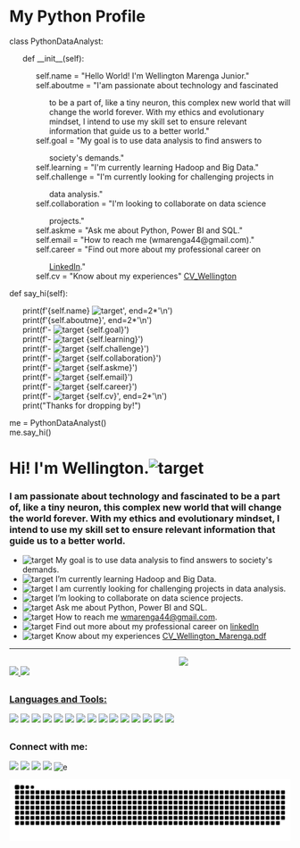 <h3>
    <h1>My Python Profile</h1>
    class PythonDataAnalyst:<br>
    <ul>
      def __init__(self):
      <ul>
        self.name = "Hello World! I'm Wellington Marenga Junior."
        self.aboutme = "I'am passionate about technology and fascinated<br><ul> 
        to be a part of, like a tiny neuron, this complex new world 
        that will change the world forever. With my ethics and
        evolutionary mindset, I intend to use my skill set to ensure
        relevant information that guide us to a better world."</ul>
        self.goal = "My goal is to use data analysis to find answers to 
        <ul> society's demands."</ul>
        self.learning = "I'm currently learning Hadoop and Big Data."
        self.challenge = "I'm currently looking for challenging projects in 
        <ul> data analysis."</ul>
        self.collaboration = "I'm looking to collaborate on data science <ul> projects."</ul>
        self.askme = "Ask me about Python, Power BI and SQL."<br>
        self.email = "How to reach me (wmarenga44@gmail.com)."
        self.career = "Find out more about my professional career on <ul> <a href="https://www.linkedin.com/in/wellington-m-0823372a">LinkedIn</a>." </ul>
        self.cv = "Know about my experiences" <a href="https://github.com/wmarenga/wmarenga/files/12000051/CV_Wellington_Marenga.pdf">CV_Wellington</a>
      </ul>
    </ul>
    def say_hi(self):
    <ul>
      print(f'{self.name} <img src="https://fonts.gstatic.com/s/e/notoemoji/latest/1f44b/512.webp" alt="target" width="25" height="25"/>', end=2*'\n')<br>
      print(f'{self.aboutme}', end=2*'\n')<br>
      print(f'- <img src="https://fonts.gstatic.com/s/e/notoemoji/latest/1f3af/512.webp" alt="target" width="25" height="25"/> {self.goal}')<br>
      print(f'- <img src="https://fonts.gstatic.com/s/e/notoemoji/latest/1f4a1/512.webp" alt="target" width="25" height="25"/> {self.learning}')<br>
      print(f'- <img src="https://fonts.gstatic.com/s/e/notoemoji/latest/1f331/512.webp" alt="target" width="25" height="25"/> {self.challenge}')<br>
      print(f'- <img src="https://fonts.gstatic.com/s/e/notoemoji/latest/1f9be/512.webp" alt="target" width="25" height="25"/> {self.collaboration}')<br>
      print(f'- <img src="https://fonts.gstatic.com/s/e/notoemoji/latest/1f941/512.webp" alt="target" width="25" height="25"/> {self.askme}')<br>
      print(f'- <img src="https://fonts.gstatic.com/s/e/notoemoji/latest/1f48c/512.webp" alt="target" width="25" height="25"/> {self.email}')<br>
      print(f'- <img src="https://fonts.gstatic.com/s/e/notoemoji/latest/1f463/512.webp" alt="target" width="25" height="25"/> {self.career}')<br>
      print(f'- <img src="https://fonts.gstatic.com/s/e/notoemoji/latest/2705/512.webp" alt="target" width="25" height="25"/> {self.cv}', end=2*'\n')<br>
      print("Thanks for dropping by!")<br>
    </ul>
    me = PythonDataAnalyst()<br>
    me.say_hi()
  </h3>

<h1 align="left">Hi! I'm Wellington.<img src="https://fonts.gstatic.com/s/e/notoemoji/latest/1f44b/512.webp" alt="target" width="25" height="25"/></h1>
<h3 align="left">I am passionate about technology and fascinated to be a part of, like a tiny neuron, this complex new world that will change the world forever. With my ethics and evolutionary mindset, I intend to use my skill set to ensure relevant information that guide us to a better world.</h3>

- <img src="https://fonts.gstatic.com/s/e/notoemoji/latest/1f3af/512.webp" alt="target" width="25" height="25"/> My goal is to use data analysis to find answers to society's demands.
- <img src="https://fonts.gstatic.com/s/e/notoemoji/latest/1f4a1/512.webp" alt="target" width="25" height="25"/> I’m currently learning Hadoop and Big Data.
- <img src="https://fonts.gstatic.com/s/e/notoemoji/latest/1f331/512.webp" alt="target" width="25" height="25"/> I am currently looking for challenging projects in data analysis.
- <img src="https://fonts.gstatic.com/s/e/notoemoji/latest/1f9be/512.webp" alt="target" width="25" height="25"/> I’m looking to collaborate on data science projects.
- <img src="https://fonts.gstatic.com/s/e/notoemoji/latest/1f941/512.webp" alt="target" width="25" height="25"/> Ask me about Python, Power BI and SQL.
- <img src="https://fonts.gstatic.com/s/e/notoemoji/latest/1f48c/512.webp" alt="target" width="25" height="25"/> How to reach me wmarenga44@gmail.com.
- <img src="https://fonts.gstatic.com/s/e/notoemoji/latest/1f463/512.webp" alt="target" width="25" height="25"/> Find out more about my professional career on [linkedIn](https://www.linkedin.com/in/wellington-m-0823372a)
- <img src="https://fonts.gstatic.com/s/e/notoemoji/latest/2705/512.webp" alt="target" width="25" height="25"/> Know about my experiences [CV_Wellington_Marenga.pdf](https://github.com/wmarenga/wmarenga/files/12000051/CV_Wellington_Marenga.pdf)

***

<img src="https://user-images.githubusercontent.com/69227559/253050042-95b0653d-0a02-4f29-8628-5788295f1151.png" width=200px align="right" />
<br>
<div align="left">
  <a href="https://github.com/wmarenga">
  <img height="180em" src="https://github-readme-stats.vercel.app/api?username=wmarenga&show_icons=true&theme=algolia&include_all_commits=true&count_private=true"/>
  <img height="180em" src="https://github-readme-stats.vercel.app/api/top-langs/?username=wmarenga&layout=compact&langs_count=7&theme=algolia"/>

##
</div>
<div style="display: inline_block">
  <h3 align="left">Languages and Tools:</h3>

  <a href="https://www.python.org" target="_blank"><img src="https://img.shields.io/badge/Python-3-FFE917?style=plastic&logo=python&logoColor=4C85F7&labelColor=DFDFDF" width="auto" height=9%></a>
  <a href="https://www.r-project.org" target="_blank"><img src="https://img.shields.io/badge/R-008ED2?style=plastic&logo=r&logoColor=white" width="auto" height=3.7%></a>
  <a href="https://www.djangoproject.com" target="_blank" ><img src="https://img.shields.io/badge/django-092E20?style=plastic&logo=django&logoColor=white" width="auto" height=6.8%></a>
  <a href="https://pandas.pydata.org" target="_blank"><img src="https://img.shields.io/badge/pandas-070A6E?style=plastic&logo=pandas&logoColor=070A6E&labelColor=E4FBFD" width="auto" height=7.4%></a>
  <a href="https://www.docker.com" target="_blank"><img src="https://img.shields.io/badge/docker-06ADE9?style=plastic&logo=docker&logoColor=06ADE9&labelColor=FFFFFF" width="auto" height=7.2%></a>
    <a href="https://jupyter.org" target="_blank"><img src="https://img.shields.io/badge/Jupyter-4D4D4C?style=plastic&logo=jupyter&logoColor=FF9F0E&labelColor=FFFFFF" width="auto" height=7.4%></a>
    <a href="https://code.visualstudio.com" target="_blank"><img src="https://img.shields.io/badge/VScode-0889FA?style=plastic&logo=visualstudiocode&logoColor=0889FA&labelColor=FFFFFF" width="auto" height=7.4%></a>
    <a href="https://dev.w3.org/html5/spec-LC" target="_blank"><img src="https://img.shields.io/badge/HTML-5-F96B0C?style=plastic&logo=html5&logoColor=F96B0C&labelColor=FFFFFF" width="auto" height=7.4%></a>
    <a href="https://www.w3schools.com/cssref/index.php" target="_blank"><img src="https://img.shields.io/badge/CSS-3-0749FF?style=plastic&logo=html5&logoColor=0749FF&labelColor=FFFFFF" width="auto" height=6.5%></a>
    <a href="https://www.kali.org" target="_blank"><img src="https://img.shields.io/badge/Linux-F69415?style=plastic&logo=linux&logoColor=black&labelColor=FFFFFF" width="auto" height=6.1%></a>
    <a href="https://git-scm.com" target="_blank"><img src="https://img.shields.io/badge/Git-F3493D?style=plastic&logo=git&logoColor=F3493D&labelColor=FFFFFF" width="auto" height=4.7%></a>
    <a href="https://www.postgresql.org" target="_blank"><img src="https://img.shields.io/badge/PostgreSQL-2276A6?style=plastic&logo=postgresql&logoColor=2276A6&labelColor=FFFFFF" width="auto" height=9.7%></a>
    <a href="https://www.mysql.com" target="_blank"><img src="https://img.shields.io/badge/MySQL-0C93A2?style=plastic&logo=mysql&logoColor=165884&labelColor=white" width="auto" height=9.7%></a>
    <a href="https://learn.microsoft.com/en-us/sql/sql-server/?view=sql-server-ver16" target="_blank"><img src="https://img.shields.io/badge/SQL_Server-C6001A?style=plastic&logo=microsoftsqlserver&logoColor=E80303&labelColor=white" width="auto" height=9.7%></a>
    <a href="https://learn.microsoft.com/en-us/power-bi/" target="_blank"><img src="https://img.shields.io/badge/PowerBI-CB8E00?style=plastic&logo=powerbi&logoColor=FCB21D&labelColor=white" width="auto" height=9.7%></a>

  ##

<div>
  <div>
  <h3 align="left">Connect with me:</h3>
  <a href="https://discord.gg/HtJ7Yq2Ztm" target="_blank" ><img src="https://img.shields.io/badge/Discord-D8E9FF?style=for-the-badge&logo=discord&logoColor=D8E9FF&labelColor=6060FD" width="auto" height=15%")></a>
  <a href = "mailto:wmarenga44@gmail.com" target="_blank"><img src="https://img.shields.io/badge/Gmail-4194FF?style=for-the-badge&logo=gmail&logoColor=DA4A2D&labelColor=white" width="auto" height=1%></a>
  <a href="https://instagram.com/marengadev" target="_blank"><img src="https://img.shields.io/badge/Instagram-FF5757?style=for-the-badge&logo=instagram&logoColor=F63576&labelColor=FFFFFF" width="auto" height=15%"></a>
  <a href="https://www.linkedin.com/in/wellington-m-0823372a" target="_blank"><img src="https://img.shields.io/badge/LinkedIn-68A5FF?style=for-the-badge&logo=linkedin&logoColor=1A68DC&labelColor=FFFFFF" width="auto" height=15%"></a>

<img src="https://github.com/Platane/snk/raw/output/github-contribution-grid-snake.svg" alt="e" source media="(prefers-color-scheme: dark)" srcset="github-snake-dark.svg" style="max-width: 100%;">

![Snake animation](https://github.com/wmarenga/wmarenga/blob/output/github-contribution-grid-snake.svg)

 </div>
</div>
